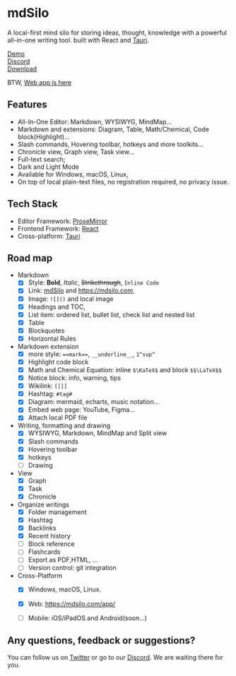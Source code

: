 
# mdSilo

A local-first mind silo for storing ideas, thought, knowledge with a powerful all-in-one writing tool. built with React and [Tauri](https://github.com/tauri-apps). 

[Demo](https://mdsilo.com/app/demo)    
[Discord](https://discord.gg/EXYSEHRTFt)  
[Download](https://github.com/danloh/mdSilo-app/releases) 

BTW, [Web app is here](https://mdsilo.com/app)

## Features

- All-In-One Editor: Markdown, WYSIWYG, MindMap... 
- Markdown and extensions: Diagram, Table, Math/Chemical, Code block(Highlight)...   
- Slash commands, Hovering toolbar, hotkeys and more toolkits...   
- Chronicle view, Graph view, Task view... 
- Full-text search; 
- Dark and Light Mode
- Available for Windows, macOS, Linux, 
- On top of local plain-text files, no registration required, no privacy issue. 

## Tech Stack

- Editor Framework: [ProseMirror](https://prosemirror.net/)      
- Frontend Framework: [React](https://reactjs.org/)  
- Cross-platform:  [Tauri](https://tauri.studio/) 

## Road map 

- Markdown
  - [X] Style: **Bold**, *Italic*, ~~Strikethrough~~, `Inline Code`
  - [X] Link: [mdSilo](https://mdsilo.com) and <https://mdsilo.com>, 
  - [X] Image: `![]()` and local image 
  - [X] Headings and TOC, 
  - [X] List item: ordered list, bullet list, check list and nested list
  - [X] Table
  - [X] Blockquotes  
  - [X] Horizontal Rules 

- Markdown extension
  - [X] more style: `==mark==`, `__underline__`, `1^sup^`
  - [X] Highlight code block  
  - [X] Math and Chemical Equation: inline `$\KaTeX$` and block `$$\LaTeX$$` 
  - [X] Notice block: info, warning, tips 
  - [X] Wikilink: `[[]]` 
  - [X] Hashtag: `#tag#` 
  - [X] Diagram: mermaid, echarts, music notation... 
  - [X] Embed web page: YouTube, Figma... 
  - [X] Attach local PDF file 

- Writing, formatting and drawing 
  - [X] WYSIWYG, Markdown, MindMap and Split view 
  - [X] Slash commands  
  - [X] Hovering toolbar
  - [X] hotkeys 
  - [ ] Drawing  

- View
  - [X] Graph
  - [X] Task
  - [X] Chronicle 

- Organize writings
  - [X] Folder management 
  - [X] Hashtag 
  - [X] Backlinks 
  - [X] Recent history 
  - [ ] Block reference  
  - [ ] Flashcards 
  - [ ] Export as PDF,HTML, ... 
  - [ ] Version control: git integration 

- Cross-Platform 
  - [x] Windows, macOS, Linux. 
  - [X] Web: https://mdsilo.com/app/ 
  - [ ] Mobile: iOS/iPadOS and Android(soon...)


## Any questions, feedback or suggestions?

You can follow us on [Twitter](https://twitter.com/mdsiloapp) or go to our [Discord](https://discord.gg/EXYSEHRTFt). We are waiting there for you.
